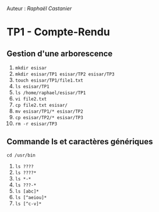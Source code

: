 
Auteur : *Raphaël Castanier*

# TP1 - Compte-Rendu

## Gestion d'une arborescence

1. `mkdir esisar`
2. `mkdir esisar/TP1 esisar/TP2 esisar/TP3`
3. `touch esisar/TP1/file1.txt`
4. `ls esisar/TP1`
5. `ls /home/raphael/esisar/TP1`
6. `vi file2.txt`
7. `cp file2.txt esisar/`
8. `mv esisar/TP1/* esisar/TP2`
9. `cp esisar/TP2/* esisar/TP3`
10. `rm -r esisar/TP3`

## Commande ls et caractères génériques

`cd /usr/bin`
1. `ls ????`
2. `ls ????*`
3. `ls *-*`
4. `ls ???-*`
5. `ls [abc]*`
6. `ls [^aeiou]*`
7. `ls [^c-v]*`
